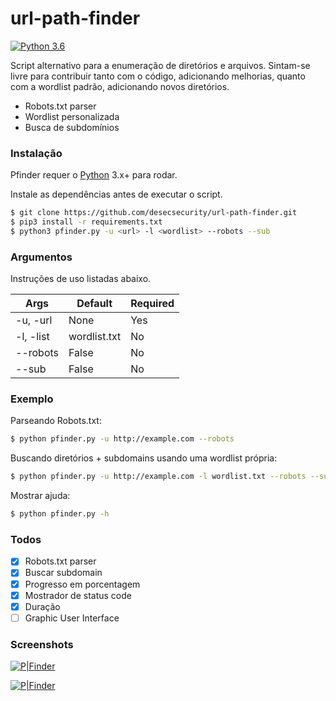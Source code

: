 # url-path-finder

[![Python 3.6](https://img.shields.io/badge/python-3.6-blue.svg)](https://www.python.org/downloads/release/python-360/)

Script alternativo para a enumeração de diretórios e arquivos.
Sintam-se livre para contribuir tanto com o código, adicionando melhorias, quanto com a wordlist padrão, adicionando novos diretórios.

  - Robots.txt parser
  - Wordlist personalizada
  - Busca de subdomínios


### Instalação

Pfinder requer o [Python](https://www.python.org/) 3.x+ para rodar.

Instale as dependências antes de executar o script.

```sh
$ git clone https://github.com/desecsecurity/url-path-finder.git
$ pip3 install -r requirements.txt
$ python3 pfinder.py -u <url> -l <wordlist> --robots --sub
```

### Argumentos

Instruções de uso listadas abaixo.

| Args | Default | Required |
| ------ | ------ | ------  |
| -u, -url | None | Yes |
| -l, -list | wordlist.txt | No |
| --robots | False | No |
| --sub | False | No |


### Exemplo

Parseando Robots.txt:
```sh
$ python pfinder.py -u http://example.com --robots
```

Buscando diretórios + subdomains usando uma wordlist própria:
```sh
$ python pfinder.py -u http://example.com -l wordlist.txt --robots --sub
```

Mostrar ajuda:
```sh
$ python pfinder.py -h
```

### Todos

- [x] Robots.txt parser
- [x] Buscar subdomain
- [x] Progresso em porcentagem
- [x] Mostrador de status code
- [x] Duração
- [ ] Graphic User Interface

### Screenshots

[![P|Finder](https://i.imgur.com/LaLnOAg.png)](https://github.com/desecsecurity/url-path-finder/)

[![P|Finder](https://i.imgur.com/uSEtOus.png)](https://github.com/desecsecurity/url-path-finder/)
